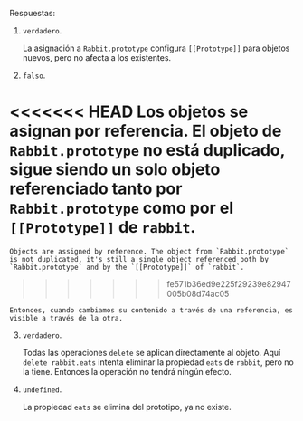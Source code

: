 
Respuestas:

1. `verdadero`. 

    La asignación a `Rabbit.prototype` configura `[[Prototype]]` para objetos nuevos, pero no afecta a los existentes. 

2. `falso`. 

<<<<<<< HEAD
    Los objetos se asignan por referencia. El objeto de `Rabbit.prototype` no está duplicado, sigue siendo un solo objeto referenciado tanto por `Rabbit.prototype` como por el `[[Prototype]]` de `rabbit`. 
=======
    Objects are assigned by reference. The object from `Rabbit.prototype` is not duplicated, it's still a single object referenced both by `Rabbit.prototype` and by the `[[Prototype]]` of `rabbit`. 
>>>>>>> fe571b36ed9e225f29239e82947005b08d74ac05

    Entonces, cuando cambiamos su contenido a través de una referencia, es visible a través de la otra.

3. `verdadero`.

    Todas las operaciones `delete` se aplican directamente al objeto. Aquí `delete rabbit.eats` intenta eliminar la propiedad `eats` de `rabbit`, pero no la tiene. Entonces la operación no tendrá ningún efecto.

4. `undefined`.

    La propiedad `eats` se elimina del prototipo, ya no existe.
